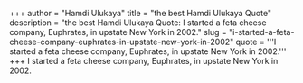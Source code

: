 +++
author = "Hamdi Ulukaya"
title = "the best Hamdi Ulukaya Quote"
description = "the best Hamdi Ulukaya Quote: I started a feta cheese company, Euphrates, in upstate New York in 2002."
slug = "i-started-a-feta-cheese-company-euphrates-in-upstate-new-york-in-2002"
quote = '''I started a feta cheese company, Euphrates, in upstate New York in 2002.'''
+++
I started a feta cheese company, Euphrates, in upstate New York in 2002.
